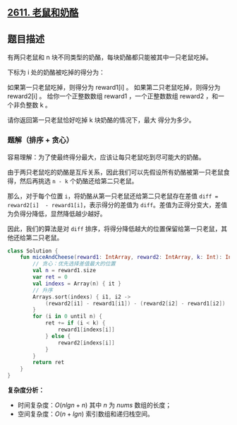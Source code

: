 ## [2611. 老鼠和奶酪](https://leetcode.cn/problems/mice-and-cheese/)

## 题目描述

有两只老鼠和 n 块不同类型的奶酪，每块奶酪都只能被其中一只老鼠吃掉。

下标为 i 处的奶酪被吃掉的得分为：

如果第一只老鼠吃掉，则得分为 reward1[i] 。
如果第二只老鼠吃掉，则得分为 reward2[i] 。
给你一个正整数数组 reward1 ，一个正整数数组 reward2 ，和一个非负整数 k 。

请你返回第一只老鼠恰好吃掉 k 块奶酪的情况下，最大 得分为多少。

### 题解（排序 + 贪心）

容易理解：为了使最终得分最大，应该让每只老鼠吃到尽可能大的奶酪。

由于两只老鼠吃的奶酪是互斥关系，因此我们可以先假设所有奶酪被第一只老鼠食得，然后再挑选 `n - k` 个奶酪还给第二只老鼠。

那么，对于每个位置 `i`，将奶酪从第一只老鼠还给第二只老鼠存在差值 `diff = reward2[i]  - reward1[i]`，表示得分的差值为 `diff`。差值为正得分变大，差值为负得分降低，显然降低越少越好。

因此，我们的算法是对 `diff` 排序，将得分降低越大的位置保留给第一只老鼠，其他还给第二只老鼠。

```kotlin
class Solution {
    fun miceAndCheese(reward1: IntArray, reward2: IntArray, k: Int): Int {
        // 贪心：优先选择差值最大的位置
        val n = reward1.size
        var ret = 0
        val indexs = Array(n) { it }
        // 升序
        Arrays.sort(indexs) { i1, i2 ->
            (reward2[i1] - reward1[i1]) - (reward2[i2] - reward1[i2])
        }
        for (i in 0 until n) {
            ret += if (i < k) {
                reward1[indexs[i]]
            } else {
                reward2[indexs[i]]
            }
        }
        return ret
    }
}
```

**复杂度分析：**

- 时间复杂度：$O(nlgn + n)$ 其中 $n$ 为 $nums$ 数组的长度；
- 空间复杂度：$O(n + lgn)$ 索引数组和递归栈空间。
